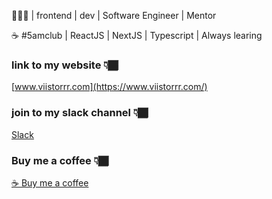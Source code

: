 👨🏾‍💻 | frontend | dev | Software Engineer | Mentor

☕ #5amclub | ReactJS | NextJS | Typescript | Always learing

### link to my website 👇🏾

[www.viistorrr.com](https://www.viistorrr.com/)

### join to my slack channel 👇🏾

[Slack](https://join.slack.com/t/webdev-path/shared_invite/zt-1dkkhbxc2-Eb_jrPdBF7cM6GxYs48_pQ)

### Buy me a coffee 👇🏾

[☕ Buy me a coffee](https://www.buymeacoffee.com/viistorrr)
